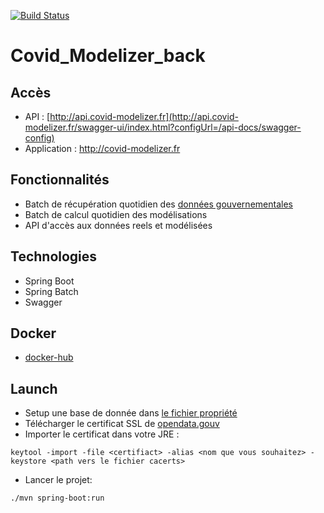 [![Build Status](https://travis-ci.com/CovidModelizer/Back.svg?branch=main)](https://travis-ci.com/CovidModelizer/Back)
# Covid_Modelizer_back

## Accès
* API : [http://api.covid-modelizer.fr](http://api.covid-modelizer.fr/swagger-ui/index.html?configUrl=/api-docs/swagger-config)
* Application : http://covid-modelizer.fr

## Fonctionnalités
* Batch de récupération quotidien des [données gouvernementales](https://www.data.gouv.fr/fr/datasets/r/d2671c6c-c0eb-4e12-b69a-8e8f87fc224c)
* Batch de calcul quotidien des modélisations
* API d'accès aux données reels et modélisées

## Technologies
* Spring Boot
* Spring Batch
* Swagger

## Docker
* [docker-hub](https://hub.docker.com/r/covidmodelizer/back)

## Launch
* Setup une base de donnée dans [le fichier propriété](covid-modelizer-app/src/main/resources/application.properties)
* Télécharger le certificat SSL de [opendata.gouv](https://www.data.gouv.fr/fr/)
* Importer le certificat dans votre JRE : 
```
keytool -import -file <certifiact> -alias <nom que vous souhaitez> -keystore <path vers le fichier cacerts>
```
* Lancer le projet:
```
./mvn spring-boot:run
```

